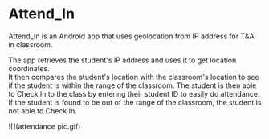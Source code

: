 # Attend_In
Attend_In is an Android app that uses geolocation from IP address for T&amp;A in classroom.

The app retrieves the student's IP address and uses it to get location coordinates.  
It then compares the student's location with the classroom's location to see if the student is within the range of the classroom. 
The student is then able to Check In to the class by entering their student ID to easily do attendance.  
If the student is found to be out of the range of the classroom, the student is not able to Check In. 

![](attendance pic.gif)
